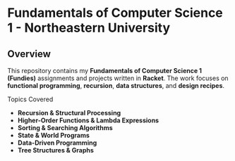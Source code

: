 # Fundamentals of Computer Science 1 - Northeastern University

## Overview  
This repository contains my **Fundamentals of Computer Science 1 (Fundies)** assignments and projects written in **Racket**. 
The work focuses on **functional programming**, **recursion**, **data structures**, and **design recipes**.

Topics Covered  
- **Recursion & Structural Processing**  
- **Higher-Order Functions & Lambda Expressions**
- **Sorting & Searching Algorithms**
- **State & World Programs** 
- **Data-Driven Programming**  
- **Tree Structures & Graphs**
